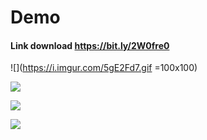 # Demo

#### Link download https://bit.ly/2W0fre0


![](https://i.imgur.com/5gE2Fd7.gif =100x100) 

![](https://imgur.com/pIJ6YYe.gif)

![](https://i.imgur.com/oKK78wu.gif)

![](https://imgur.com/gTUVy6j.gif)


